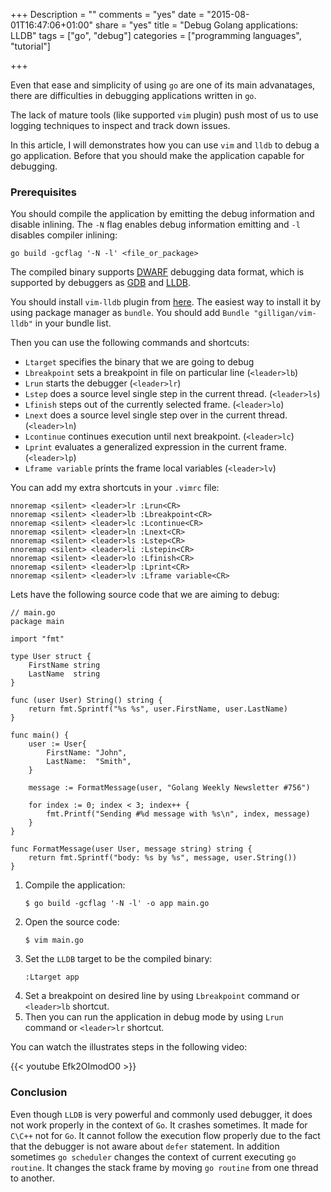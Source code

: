 +++
Description = ""
comments = "yes"
date = "2015-08-01T16:47:06+01:00"
share = "yes"
title = "Debug Golang applications: LLDB"
tags = ["go", "debug"]
categories = ["programming languages", "tutorial"]

+++

Even that ease and simplicity of using `go` are one of its main advanatages,
there are difficulties in debugging applications written in `go`.

The lack of mature tools (like supported `vim` plugin) push most of us to use
logging techniques to inspect and track down issues.

In this article, I will demonstrates how you can use `vim` and `lldb` to debug
a go application. Before that you should make the application capable for debugging.

### Prerequisites
You should compile the application by emitting the debug information and disable inlining.
The `-N` flag enables debug information emitting and `-l` disables compiler inlining:

```
go build -gcflag '-N -l' <file_or_package>
```

The compiled binary supports [DWARF](https://en.wikipedia.org/wiki/DWARF) debugging
data format, which is supported by debuggers as [GDB](https://en.wikipedia.org/wiki/GNU_Debugger) 
and [LLDB](https://goo.gl/fgiab0).

You should install `vim-lldb` plugin from [here](https://github.com/gilligan/vim-lldb).
The easiest way to install it by using package manager as `bundle`. You should
add `Bundle "gilligan/vim-lldb"` in your bundle list.


Then you can use the following commands and shortcuts:

- `Ltarget` specifies the binary that we are going to debug
- `Lbreakpoint` sets a breakpoint in file on particular line (`<leader>lb`)
- `Lrun` starts the debugger (`<leader>lr`)
- `Lstep` does a source level single step in the current thread. (`<leader>ls`)
- `Lfinish` steps out of the currently selected frame. (`<leader>lo`)
- `Lnext` does a source level single step over in the current thread. (`<leader>ln`)
- `Lcontinue` continues execution until next breakpoint. (`<leader>lc`)
- `Lprint` evaluates a generalized expression in the current frame. (`<leader>lp`)
- `Lframe variable` prints the frame local variables (`<leader>lv`)

You can add my extra shortcuts in your `.vimrc` file:

```
nnoremap <silent> <leader>lr :Lrun<CR>
nnoremap <silent> <leader>lb :Lbreakpoint<CR>
nnoremap <silent> <leader>lc :Lcontinue<CR>
nnoremap <silent> <leader>ln :Lnext<CR>
nnoremap <silent> <leader>ls :Lstep<CR>
nnoremap <silent> <leader>li :Lstepin<CR>
nnoremap <silent> <leader>lo :Lfinish<CR>
nnoremap <silent> <leader>lp :Lprint<CR>
nnoremap <silent> <leader>lv :Lframe variable<CR>
```

Lets have the following source code that we are aiming to debug:

```
// main.go
package main

import "fmt"

type User struct {
	FirstName string
	LastName  string
}

func (user User) String() string {
	return fmt.Sprintf("%s %s", user.FirstName, user.LastName)
}

func main() {
	user := User{
		FirstName: "John",
		LastName:  "Smith",
	}

	message := FormatMessage(user, "Golang Weekly Newsletter #756")

	for index := 0; index < 3; index++ {
		fmt.Printf("Sending #%d message with %s\n", index, message)
	}
}

func FormatMessage(user User, message string) string {
	return fmt.Sprintf("body: %s by %s", message, user.String())
}

```

1. Compile the application:
	```
	$ go build -gcflag '-N -l' -o app main.go
	```
2. Open the source code:
	```
	$ vim main.go
	```
3. Set the `LLDB` target to be the compiled binary:
	```
	:Ltarget app
	```
4. Set a breakpoint on desired line by using `Lbreakpoint` command or `<leader>lb`
shortcut.
5. Then you can run the application in debug mode by using `Lrun` command or `<leader>lr` shortcut.

You can watch the illustrates steps in the following video:

{{< youtube Efk2OImodO0 >}}

### Conclusion 

Even though `LLDB` is very powerful and commonly used debugger, it does not work properly in the context of `Go`.
It crashes sometimes. It made for `C\C++` not for `Go`.  It cannot follow the execution 
flow properly due to the fact that the debugger is not aware about `defer` statement. 
In addition sometimes `go scheduler` changes the context of current executing `go routine`. 
It changes the stack frame by moving `go routine` from one thread to another.
